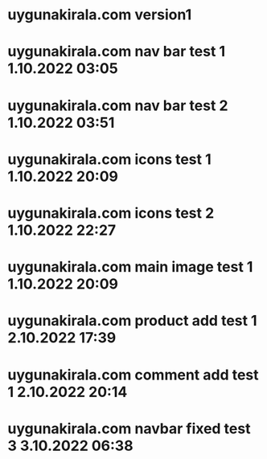 # uygunakirala.com version1
# uygunakirala.com nav bar test 1 1.10.2022 03:05
# uygunakirala.com nav bar test 2 1.10.2022 03:51
# uygunakirala.com icons test 1 1.10.2022 20:09
# uygunakirala.com icons test 2 1.10.2022 22:27
# uygunakirala.com main image test 1 1.10.2022 20:09
# uygunakirala.com product add test 1 2.10.2022 17:39
# uygunakirala.com comment add test 1 2.10.2022 20:14
# uygunakirala.com navbar fixed test 3 3.10.2022 06:38
